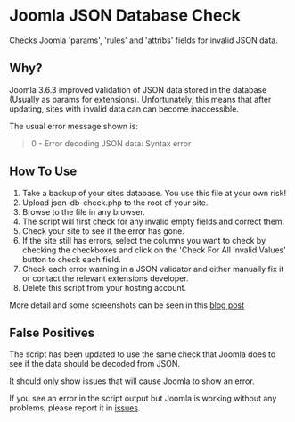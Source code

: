 # Joomla JSON Database Check

Checks Joomla 'params', 'rules' and 'attribs' fields for invalid JSON data.

## Why?

Joomla 3.6.3 improved validation of JSON data stored in the database (Usually as params for extensions). Unfortunately, this means that after updating, sites with invalid data can can become inaccessible.

The usual error message shown is:

> 0 - Error decoding JSON data: Syntax error

## How To Use

1. Take a backup of your sites database. You use this file at your own risk!
2. Upload json-db-check.php to the root of your site.
3. Browse to the file in any browser.
4. The script will first check for any invalid empty fields and correct them.
5. Check your site to see if the error has gone.
6. If the site still has errors, select the columns you want to check by checking the checkboxes and click on the 'Check For All Invalid Values' button to check each field.
7. Check each error warning in a JSON validator and either manually fix it or contact the relevant extensions developer.
8. Delete this script from your hosting account.

More detail and some screenshots can be seen in this [blog post](https://robertwent.com/blog/joomla/102-fixing-json-data-errors-after-updating-to-joomla-3-3-6)

## False Positives

The script has been updated to use the same check that Joomla does to see if the data should be decoded from JSON.

It should only show issues that will cause Joomla to show an error.

If you see an error in the script output but Joomla is working without any problems, please report it in [issues](https://github.com/robwent/joomla-json-db-check/issues).
